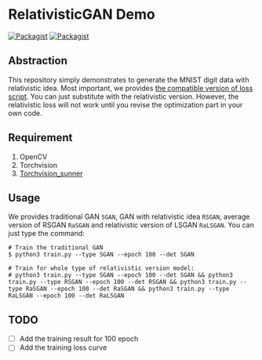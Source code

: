 # RelativisticGAN Demo

[![Packagist](https://img.shields.io/badge/Pytorch-0.4.0-red.svg)]()
[![Packagist](https://img.shields.io/badge/Python-3.5.2-blue.svg)]()

Abstraction
---
This repository simply demonstrates to generate the MNIST digit data with relativistic idea. Most important, we provides [the compatible version of loss script](https://github.com/SunnerLi/RelativiticGAN_Demo/blob/master/loss.py). You can just substitute with the relativistic version. However, the relativistic loss will not work until you revise the optimization part in your own code.     

Requirement
---
1. OpenCV
2. Torchvision
3. [Torchvision_sunner](https://github.com/SunnerLi/Torchvision_sunner)

Usage
---
We provides traditional GAN `SGAN`, GAN with relativistic idea `RSGAN`, average version of RSGAN `RaSGAN` and relativistic version of LSGAN `RaLSGAN`. You can just type the command:
```
# Train the traditional GAN
$ python3 train.py --type SGAN --epoch 100 --det SGAN

# Train for whole type of relativistic version model:
# python3 train.py --type SGAN --epoch 100 --det SGAN && python3 train.py --type RSGAN --epoch 100 --det RSGAN && python3 train.py --type RaSGAN --epoch 100 --det RaSGAN && python3 train.py --type RaLSGAN --epoch 100 --det RaLSGAN
```

TODO
---
- [ ] Add the training result for 100 epoch
- [ ] Add the training loss curve